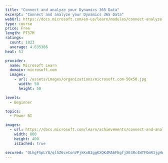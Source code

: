 ```yaml
---
title: "Connect and analyze your Dynamics 365 Data​"
excerpt: "Connect and analyze your Dynamics 365 Data​"
webUrl: https://docs.microsoft.com/en-us/learn/modules/connect-analyze-dynamics-365-data/
type: course
price: Free
length: PT57M
ratings:
  count: 1023
  average: 4.635386
heat: 51

provider:
  name: Microsoft Learn
  domain: microsoft.com
  images:
    - url: /assets/images/organizations/microsoft.com-50x50.jpg
      width: 50
      height: 50

levels:
  - Beginner

topics:
  - Power BI

images:
  - url: https://docs.microsoft.com/learn/achievements/connect-and-analyze-your-microsoft-dynamics-365-data-social.png
    width: 800
    height: 400
    isCached: true

secured: "QLhgFSpLY8/ql5Z6ceConVPjkKxB3ggKXQK4MA6FEgfjXE3Rc4WTFOmR1jgHAycD7hqq0Cy2CtE4Y3XiiAlUoUgV0Ppo7kBWWwWtMAY7L9x2EAybQohYpTvnJGjRD2fUmcqEkZlWPNQHlduuAuDanMyRh/6NRdJ1fPaPD96tsWMEhBGoDcmtsX+Mgl0qQrUOscW2kLz7ZHHHOX1+7+DmDfOygqDVHVYE5vl9XmPma6iTzc0eGjLMqKm8NlgCfZNMPqFvx2G0bKDQrW7+CyJFpofkls084OqD1fNfCczWTuC/W4aknh0HyuDmMhnl1z9kBTAhS4JfFVzejZ+lxQUZSf2haVZ1vdudDn7KHGkzn7xUSRFEg+uZyLKiMHoyq26VT6saQAsh8EzHU4LDpD949TTnEw9FNvSOygL3aWKRHa0=;upGZvUA8quErxD5DRgQzQQ=="
---
```


